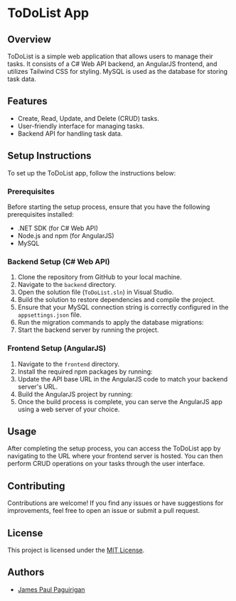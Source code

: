 # ToDoList App

## Overview
ToDoList is a simple web application that allows users to manage their tasks. It consists of a C# Web API backend, an AngularJS frontend, and utilizes Tailwind CSS for styling. MySQL is used as the database for storing task data.

## Features
- Create, Read, Update, and Delete (CRUD) tasks.
- User-friendly interface for managing tasks.
- Backend API for handling task data.

## Setup Instructions
To set up the ToDoList app, follow the instructions below:

### Prerequisites
Before starting the setup process, ensure that you have the following prerequisites installed:
- .NET SDK (for C# Web API)
- Node.js and npm (for AngularJS)
- MySQL

### Backend Setup (C# Web API)
1. Clone the repository from GitHub to your local machine.
2. Navigate to the `backend` directory.
3. Open the solution file (`ToDoList.sln`) in Visual Studio.
4. Build the solution to restore dependencies and compile the project.
5. Ensure that your MySQL connection string is correctly configured in the `appsettings.json` file.
6. Run the migration commands to apply the database migrations:
7. Start the backend server by running the project.

### Frontend Setup (AngularJS)
1. Navigate to the `frontend` directory.
2. Install the required npm packages by running:
3. Update the API base URL in the AngularJS code to match your backend server's URL.
4. Build the AngularJS project by running:
5. Once the build process is complete, you can serve the AngularJS app using a web server of your choice.

## Usage
After completing the setup process, you can access the ToDoList app by navigating to the URL where your frontend server is hosted. You can then perform CRUD operations on your tasks through the user interface.

## Contributing
Contributions are welcome! If you find any issues or have suggestions for improvements, feel free to open an issue or submit a pull request.

## License
This project is licensed under the [MIT License](LICENSE).

## Authors
- [James Paul Paguirigan](https://github.com/jimspags)

